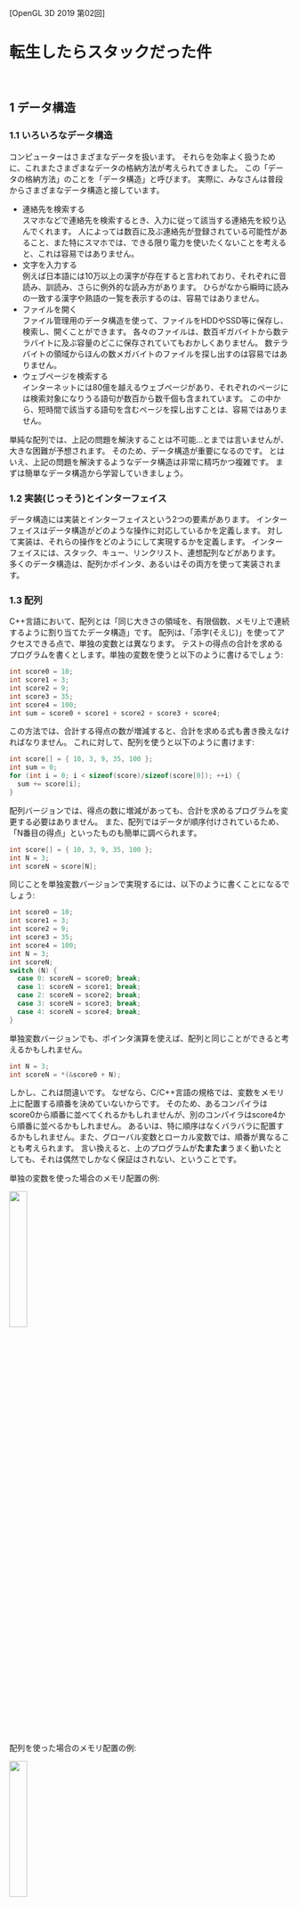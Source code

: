 [OpenGL 3D 2019 第02回]

# 転生したらスタックだった件

<br>

## 1 データ構造

### 1.1 いろいろなデータ構造

コンピューターはさまざまなデータを扱います。
それらを効率よく扱うために、これまたさまざまなデータの格納方法が考えられてきました。
この「データの格納方法」のことを「データ構造」と呼びます。
実際に、みなさんは普段からさまざまなデータ構造と接しています。
- 連絡先を検索する<br>
スマホなどで連絡先を検索するとき、入力に従って該当する連絡先を絞り込んでくれます。
人によっては数百に及ぶ連絡先が登録されている可能性があること、また特にスマホでは、できる限り電力を使いたくないことを考えると、これは容易ではありません。
- 文字を入力する<br>
例えば日本語には10万以上の漢字が存在すると言われており、それぞれに音読み、訓読み、さらに例外的な読み方があります。
ひらがなから瞬時に読みの一致する漢字や熟語の一覧を表示するのは、容易ではありません。
- ファイルを開く<br>
ファイル管理用のデータ構造を使って、ファイルをHDDやSSD等に保存し、検索し、開くことができます。
各々のファイルは、数百ギガバイトから数テラバイトに及ぶ容量のどこに保存されていてもおかしくありません。
数テラバイトの領域からほんの数メガバイトのファイルを探し出すのは容易ではありません。
- ウェブページを検索する<br>
インターネットには80億を越えるウェブページがあり、それぞれのページには検索対象になりうる語句が数百から数千個も含まれています。
この中から、短時間で該当する語句を含むページを探し出すことは、容易ではありません。

単純な配列では、上記の問題を解決することは不可能…とまでは言いませんが、大きな困難が予想されます。
そのため、データ構造が重要になるのです。
とはいえ、上記の問題を解決するようなデータ構造は非常に精巧かつ複雑です。
まずは簡単なデータ構造から学習していきましょう。

### 1.2 実装(じっそう)とインターフェイス

データ構造には実装とインターフェイスという2つの要素があります。
インターフェイスはデータ構造がどのような操作に対応しているかを定義します。
対して実装は、それらの操作をどのようにして実現するかを定義します。
インターフェイスには、スタック、キュー、リンクリスト、連想配列などがあります。
多くのデータ構造は、配列かポインタ、あるいはその両方を使って実装されます。

### 1.3 配列

C++言語において、配列とは「同じ大きさの領域を、有限個数、メモリ上で連続するように割り当てたデータ構造」です。
配列は、「添字(そえじ)」を使ってアクセスできる点で、単独の変数とは異なります。
テストの得点の合計を求めるプログラムを書くとします。単独の変数を使うと以下のように書けるでしょう:
```c++
int score0 = 10;
int score1 = 3;
int score2 = 9;
int score3 = 35;
int score4 = 100;
int sum = score0 + score1 + score2 + score3 + score4;
```
この方法では、合計する得点の数が増減すると、合計を求める式も書き換えなければなりません。
これに対して、配列を使うと以下のように書けます:
```c++
int score[] = { 10, 3, 9, 35, 100 };
int sum = 0;
for (int i = 0; i < sizeof(score)/sizeof(score[0]); ++i) {
  sum += score[i];
}
```
配列バージョンでは、得点の数に増減があっても、合計を求めるプログラムを変更する必要はありません。
また、配列ではデータが順序付けされているため、「N番目の得点」といったものも簡単に調べられます。
```c++
int score[] = { 10, 3, 9, 35, 100 };
int N = 3;
int scoreN = score[N];
```
同じことを単独変数バージョンで実現するには、以下のように書くことになるでしょう:
```c++
int score0 = 10;
int score1 = 3;
int score2 = 9;
int score3 = 35;
int score4 = 100;
int N = 3;
int scoreN;
switch (N) {
  case 0: scoreN = score0; break;
  case 1: scoreN = score1; break;
  case 2: scoreN = score2; break;
  case 3: scoreN = score3; break;
  case 4: scoreN = score4; break;
}
```
単独変数バージョンでも、ポインタ演算を使えば、配列と同じことができると考えるかもしれません。
```c++
int N = 3;
int scoreN = *(&score0 + N);
```
しかし、これは間違いです。
なぜなら、C/C++言語の規格では、変数をメモリ上に配置する順番を決めていないからです。
そのため、あるコンパイラはscore0から順番に並べてくれるかもしれませんが、別のコンパイラはscore4から順番に並べるかもしれません。
あるいは、特に順序はなくバラバラに配置するかもしれません。また、グローバル変数とローカル変数では、順番が異なることも考えられます。
言い換えると、上のプログラムが**たまたま**うまく動いたとしても、それは偶然でしかなく保証はされない、ということです。

単独の変数を使った場合のメモリ配置の例:

<img src="images/memorymap_unary_variable.png" width="25%"/>

配列を使った場合のメモリ配置の例:

<img src="images/memorymap_array_variable.png" width="25%" />

このように、配列というデータ構造の特徴は、「データがメモリ上に連続して配置される。それがが規格で保証されている」ことです。
この特徴が添字によるアクセスを可能にしているわけです。

### 1.4 スタック

配列は有用なデータ構造ですが、さらに工夫を加えることでもっと便利な使い方ができるようになります。
そのひとつが「スタック(stack)」というデータ構造です。スタックには「積み重ね(たモノ)」という意味があります。
「a stack of books」といえば「積み上がった本の山」を意味します。

配列をスタックに転生させるには、「いまいくつのデータを積んでいるか＝データ数」という情報を追加します。
本の山を作るには、本を積み上げていけばいいですよね。同様に、スタックでは配列の0番目の要素から順番にデータを入れていきます。
そして、データを追加するたびに、データ数を1増やします。
この操作を「スタックにデータをプッシュする」と言います。プッシュ(push)は「押す」という意味なので、データを押し込むイメージです。

また、本の山を崩すときは、上から順番に本を取っていきますよね。
同じように、スタックからデータを取り出すときは、「データ数－１」番目(これが一番上のデータです)をコピーし、データ数を1減らします。
この操作を「スタックからデータをポップする」と言います。ポップ(pop)には「物を置く、飛び出す」という意味があります。データを取り出して別の場所に置くイメージです。

配列にプッシュとポップの機能を持たせたものが「スタック」なのです。

[課題01]
新しいプロジェクトを作成し、main関数を以下のようにプログラムしてください。
そして、このプログラムが適切に動作するようなスタックを実装してください。
プッシュ操作とポップ操作は、push及びpopという名前の関数として実装してください。
```c++
#include <iostream>

int main()
{
  push(10);
  push(30);
  std::cout << pop() << "\n";
  push(20);
  push(100);
  pop();
  std::cout << pop() << "\n";
  std::cout << pop() << "\n";
}
```
正しく実装できたなら、出力は
```
30
20
10
```
になるはずです。

## 2 シーンスタック

### 2.1 シーンの切り替わりかた

シーンの切り替えには2つのパターンがあります。
ひとつは、

シーンA -> シーンB -> シーンC -> シーンD -> シーンE

というように、順次切り替えていくパターン。このパターンでは、たとえいつかシーンAに戻ることがあっても、シーンAは新しく開始されます。シーンBに切り替わる直前の状態から再開したりはしません。
そのため、前のシーンを消してしまっても問題はありません。

もうひとつは、

シーンA -> シーンB -> シーンC -> シーンB -> シーンA

というように、元のシーンに戻ってくるパターンです。このパターンでは、戻り先のシーンの状態が維持されていることが多いです。
戻り先の状態を記録しておく必要があるので、前のシーンを消すことはできません。
実はこのパターン、なんとスタックで実現することができるんです。
上記のパターンをスタック操作で表したものが次です:
```c++
push(シーンA);
push(シーンB);
push(シーンC);
pop();
pop();
```
シーンをスタックにプッシュすることで、前のシーンを残したまま次のシーンへ切り替えることが可能になります。
前のシーンに戻るには、ただポップするだけです。

### 2.2 シーンスタッククラスを定義する

それでは、シーンスタックを実装してみましょう。
まずはOpenGLのプロジェクトを開きます。そして、ソリューションエクスプローラーからScene.hを開いてください。
スタックはvectorクラスで代用できるので、まずはvectorヘッダをインクルードします。
Scene.hに次のプログラムを追加してください。
```diff
 #ifndef SCENE_H_INCLUDED
 #define SCENE_H_INCLUDED
 #include <memory>
 #include <string>
+#include <vector>

 class SceneStack;
```

ヘッダをインクルードしたら、シーンスタッククラスを定義しましょう。
ScenePtrのusing宣言の下に、次のプログラムを追加してください。
```diff
 using ScenePtr = std::shared_ptr<Scene>;

+/**
+* シーン管理クラス.
+*/
+class SceneStack
+{
+public:
+  static SceneStack& Instance();
+
+  void Push(ScenePtr);
+  void Pop();
+  void Replace(ScenePtr);
+  Scene& Current();
+  const Scene& Current() const;
+  size_t Size() const;
+  bool Empty() const;
+
+  void Update(float);
+  void Render();
+
+private:
+  SceneStack();
+  SceneStack(const SceneStack&) = delete;
+  SceneStack& operator=(const SceneStack&) = delete;
+  ~SceneStack() = default;
+
+  std::vector<ScenePtr> stack;
+};
+
 #endif // SCENE_H_INCLUDED
```

このクラスには、プッシュとポップだけでなく、スタックの状態にアクセスするためのメンバ関数も宣言しています。
今回の実装では、Pop関数の戻り値をvoidにしてみました。シーンの制御に関する限り、ポップしたシーンを利用することは滅多にないと思われるからです。
そのかわりに、Current(かれんと)という関数を用意して、一番上にあるシーンを参照できるようにしています。
また、見慣れないReplace(りぷれーす)関数は、ポップとプッシュを合わせたもので、前のシーンを新しいシーンに置き換えます。
これらに加えて、シーンを更新するためのUpdate(あっぷでーと)関数と、描画するためのRender(れんだー)関数も定義しました。

### 2.3 シーンスタックを取得する関数を定義する

ここからはメンバ関数の定義をしていきます。
シーンスタックを取得する関数から始めましょう。
Scene::IsVisible関数定義の下に、次のプログラムを追加してください。
```diff
 bool Scene::IsVisible() const
 {
   return isVisible;
 }
+
+/**
+* シーンスタックを取得する.
+*
+* @return シーンスタック.
+*/
+SceneStack& SceneStack::Instance()
+{
+  static SceneStack instance;
+  return instance;
+}
```

### 2.4 シーンスタッククラスのコンストラクタを定義する

続いて、コンストラクタを定義します。
Scene.cppを開き、ファイルの末尾に次のプログラムを追加してください。
```diff
 SceneStack& SceneStack::Instance()
 {
   static SceneStack instance;
   return instance;
 }
+
+/**
+* コンストラクタ.
+*/
+SceneStack::SceneStack()
+{
+  stack.reserve(16);
+}
```
コンストラクタでは、スタックの予約サイズを16個設定しています。
シーンを16個も積み上げることはあまりないと思うので、予約サイズとしては十分なはずです。

### 2.5 プッシュ関数を定義する

次にプッシュ関数を定義します。
コンストラクタの定義の下に、次のプログラムを追加してください。
```diff
 SceneStack::SceneStack()
 {
   stack.reserve(16);
 }
+
+/**
+* シーンをプッシュする.
+*
+* @param p 新しいシーン.
+*/
+void SceneStack::Push(ScenePtr p)
+{
+  stack.push_back(p);
+  std::cout << "[シーン プッシュ] " << p->Name() << "\n";
+}
```
スタックとして使うだけなら、シーンポインタをプッシュするだけで終わりです。
しかし、SceneStackの実態はシーン管理クラスです。ですから、シーンを制御するプログラムを追加しましょう。
```diff
 void SceneStack::Push(ScenePtr p)
 {
+  if (!stack.empty()) {
+    Current().Stop();
+  }
   stack.push_back(p);
   std::cout << "[シーン プッシュ] " << p->Name() << "\n";
+  Current().Initialize();
+  Current().Play();
 }
```
最初に、スタックにシーンが積まれているかを調べ、存在していたら、現在一番上にあるシーンを停止させます。
次に、新しいシーンを初期化したのち実行開始し、このシーンをスタックにプッシュします。
現在のシーンを停止して、新しいシーンを起動しているわけです。

### 2.6 ポップ関数を定義する

プッシュ関数の次は、ポップ関数を定義します。
Push関数の定義の下に、次のプログラムを追加してください。
```diff
   stack.push_back(p);
   std::cout << "[シーン プッシュ] " << p->Name() << "\n";
 }
+
+/**
+* シーンをポップする.
+*/
+void SceneStack::Pop()
+{
+  const std::string sceneName = Current().Name();
+  stack.pop_back();
+  std::cout << "[シーン ポップ] " << sceneName << "\n";
+}
```
ポップ操作にもシーン制御プログラムを追加しましょう。
Pop関数に次のプログラムを追加してください。
```diff
 void SceneStack::Pop()
 {
+  if (stack.empty()) {
+    std::cout << "[シーン ポップ] [警告] シーンスタックが空です.\n";
+    return;
+  }
+  Current().Stop();
+  Current().Finalize();
   const std::string sceneName = Current().Name();
   stack.pop_back();
   std::cout << "[シーン ポップ] " << sceneName << "\n";
+  if (!stack.empty()) {
+    Current().Play();
+  }
 }
```
最初にスタックの状態をチェックします。スタックにひとつもシーンが積まれていないのにこの関数が呼ばれた場合、高確率でなにか良くないことが起きています。
そこで、メッセージを出力して注意を促します。そして、ポップするシーンがないのですぐにreturnします。
シーンが積まれている場合、カレント(現在一番上にある)シーンを停止、終了させます。
そしてスタックをポップし、まだシーンが積まれているようなら、新たにカレントになったシーンの実行を開始します。

> [補足]<br>
> Current(カレント)は「現在の」という意味です。

### 2.7 リプレース関数を定義する

次に、シーンを置き換える関数を定義します。
Pop関数の定義の下に、次のプログラムを追加してください。
```diff
   std::cout << "[シーン ポップ] " << sceneName << "\n";
   if (!stack.empty()) {
     Current().Play();
   }
 }
+
+/**
+* シーンを置き換える.
+*
+* @param p 新しいシーン.
+*/
+void SceneStack::Replace(ScenePtr p)
+{
+  std::string sceneName = "(Empty)";
+  if (stack.empty()) {
+    std::cout << "[シーン リプレース] [警告]シーンスタックが空です.\n";
+  } else {
+    sceneName = Current().Name();
+    Current().Stop();
+    Current().Finalize();
+    stack.pop_back();
+  }
+  stack.push_back(p);
+  std::cout << "[シーン リプレース] " << sceneName << " -> " << p->Name() << "\n";
+  Current().Initialize();
+  Current().Play();
+}
```
Replace(りぷれーす)には「取り替える、交換する」という意味があります。
この関数はその言葉のとおり、一番上に積まれたシーンを取り除き、新しいシーンを積む、という処理を行います。

### 2.8 現在のシーンを取得する関数を定義する

現在のシーンを取得する関数には、const(こんすと)の付かないバージョンと付いているバージョンがあります。
constの付いているほうは「const(こんすと)メンバ関数」と言います。付いていないほうは単に「メンバ関数」と言いますが、特にconstメンバ関数と区別したい場合は「非const(こんすと)メンバ関数」と呼びます。<br>
それでは、Replace関数の定義の下に、次のプログラムを追加してください。
```diff
   Current().Play();
   std::cout << "[シーン リプレース] " << sceneName << " -> " << p->Name() << "\n";
 }
+
+/**
+* 現在のシーンを取得する.
+*
+* @return 現在のシーン.
+*/
+Scene& SceneStack::Current()
+{
+  return *stack.back();
+}
+
+/**
+* 現在のシーンを取得する.
+*
+* @return 現在のシーン.
+*/
+const Scene& SceneStack::Current() const
+{
+  return *stack.back();
+}
```
Current関数の内容はどちらも同じものになっていて、どちらも同じback関数を呼び出しているように見えます。しかし、実は違う関数を呼び出しているのです。
std::vectorにはconstなしとありの両方のback関数が定義されていて、constのないCurrent関数では同じくconstのないback関数が呼び出され、constの付いたCrrent関数ではconstの付いたback関数が呼び出されます。
ちょっとややこしいですが、constありとなしの呼び分けはコンパイラがやってくれますので、あまり気にする必要はありません。

### 2.9 constメンバ関数の意義と注意点

constを付けて変数を定義すると、その変数を書き換えられなくなります。
それと同様に、constを付けてメンバ関数を宣言すると、そのメンバ関数内ではメンバ変数を書き換えられなくなります。
また、C++にはconstを付けた変数から呼び出せるのはconstメンバ関数だけ、というルールがあります。
もし普通のメンバ関数を呼び出せてしまうと、その中でメンバ変数を書き換えることができてしまうからです。

なんだかややこしいですが、それほど難しく考えることはありません。
constメンバ関数は、Current関数のように「何らかのデータを取得する」関数であることがほとんどだからです。
「データを取得する」という操作は、const変数に対しても使えないと困りますからね。

なお、同じ名前でconstの有無だけが違う2つの関数を定義するとき、その2つは本質的に同じ操作を行うように書くべきです。
constの有無によって行われる操作が違ってしまうと、あとから変数にconstをつけたり消したりするだけでプログラムの動作が変わってしまうからです。

いろいろと説明しましたが、とりあえずは「データを取得するメンバ関数を書くときはconstバージョンも書く」と覚えておけば十分でしょう。

### 2.10 サイズ関数を定義する

Size(さいず)関数は、シーンスタックに積まれている数を調べます。
主な用途はデバッグです。
Current関数の定義の下に、次のプログラムを追加してください。
```diff
 const Scene& SceneStack::Current() const
 {
   return *stack.back();
 }
+
+/**
+* シーンの数を取得する.
+*
+* @return スタックに積まれているシーンの数.
+*/
+size_t SceneStack::Size() const
+{
+  return stack.size();
+}
```
### 2.11 エンプティ関数を定義する

Empty(えんぷてぃ)関数は、シーンスタックが空かどうかを調べます。
これも、主な用途はデバッグです。
Size関数の定義の下に、次のプログラムを追加してください。
```diff
 size_t SceneStack::Size() const
 {
   return stack.size();
 }
+
+/**
+* スタックが空かどうかを調べる.
+*
+* @retval true  スタックは空.
+* @retval false スタックに1つ以上のシーンが積まれている.
+*/
+bool SceneStack::Empty() const
+{
+  return stack.empty();
+}
```

### 2.12 アップデート関数を定義する

Update(あっぷでーと)関数は、シーンスタックに積まれている全シーンのProcessInput関数とUpdate関数を呼び出します。
Empty関数の定義の下に、次のプログラムを追加してください。
```diff
 bool SceneStack::Empty() const
 {
   return stack.empty();
 }
+
+/**
+* シーンを更新する.
+*
+* @param deltaTime 前回の更新からの経過時間(秒).
+*/
+void SceneStack::Update(float deltaTime)
+{
+  for (ScenePtr& e : stack) {
+    e->ProcessInput();
+  }
+  for (ScenePtr& e : stack) {
+    e->Update(deltaTime);
+  }
+}
```


### 2.13 レンダー関数を定義する

Render(れんだー)関数は、シーンスタックに積まれているシーンのうち、表示状態になっている全てのシーンのRender関数を呼び出します。
Update関数の定義の下に、次のプログラムを追加してください。
```diff
   for (ScenePtr& e : stack) {
     e->Update(deltaTime);
   }
 }
+
+/**
+* シーンを描画する.
+*/
+void SceneStack::Render()
+{
+  for (ScenePtr& e : stack) {
+    if (e->IsVisible()) {
+      e->Render();
+    }
+  }
+}
```
これでSceneStackクラスの定義は完了です。

## 3 シーンスタックを使う

### 3.1 タイトル画面クラスを定義する

作成したシーンスタックを使うために、まずはSceneクラスの派生クラスを作りましょう。
下図のように、4つの派生クラスを作ります。
<img src="images/scene_class_diagram.png" />

まずはTitleSceneクラスを定義しましょう。
SrcフォルダにTitleScene.hというファイルを作成してください。そして、作成したファイルを開き、以下のプログラムを追加して下さい。
```c++
/**
* @file TitleScene.h
*/
#ifndef TITLESCENE_H_INCLUDED
#define TITLESCENE_H_INCLUDED
#include "Scene.h"

/**
* タイトル画面.
*/
class TitleScene : public Scene
{
public:
  TitleScene() : Scene("TitleScene") {}
  virtual ~TitleScene() = default;

  virtual bool Initialize() override { return true; }
  virtual void ProcessInput() override;
  virtual void Update(float) override {}
  virtual void Render() override {}
  virtual void Finalize() override {}
};

#endif // TITLESCENE_H_INCLUDED
```

### 3.2 メインゲーム画面クラスを定義する

次にMainGameSceneクラスを定義しましょう。
SrcフォルダにMainGameScene.hというファイルを作成してください。そして、作成したファイルを開き、以下のプログラムを追加して下さい。
```c++
/**
* @file MainGameScene.h
*/
#ifndef MAINGAMESCENE_H_INCLUDED
#define MAINGAMESCENE_H_INCLUDED
#include "Scene.h"

/**
* メインゲーム画面.
*/
class MainGameScene : public Scene
{
public:
  MainGameScene() : Scene("MainGameScene") {}
  virtual ~MainGameScene() = default;

  virtual bool Initialize() override { return true; }
  virtual void ProcessInput() override;
  virtual void Update(float) override {}
  virtual void Render() override {}
  virtual void Finalize() override {}

private:
  bool flag = false;
};

#endif // MAINGAMESCENE_H_INCLUDED
```

### 3.3 ステータス画面クラスを定義する

続いてStatusSceneクラスを定義しましょう。
SrcフォルダにStatusScene.hというファイルを作成してください。そして、作成したファイルを開き、以下のプログラムを追加して下さい。
```c++
/**
* @file StatusScene.h
*/
#ifndef STATUSSCENE_H_INCLUDED
#define STATUSSCENE_H_INCLUDED
#include "Scene.h"

/**
* ステータス画面.
*/
class StatusScene : public Scene
{
public:
  StatusScene() : Scene("StatusScene") {}
  virtual ~StatusScene() = default;

  virtual bool Initialize() override { return true; }
  virtual void ProcessInput() override;
  virtual void Update(float) override {}
  virtual void Render() override {}
  virtual void Finalize() override {}
};

#endif // STATUSSCENE_H_INCLUDED
```

### 3.4 ゲームオーバー画面クラスを定義する

最後にGameOverSceneクラスを定義しましょう。
SrcフォルダにGameOverScene.hというファイルを作成してください。そして、作成したファイルを開き、以下のプログラムを追加して下さい。
```c++
/**
* @file GameOverScene.h
*/
#ifndef GAMEOVERSCENE_H_INCLUDED
#define GAMEOVERSCENE_H_INCLUDED
#include "Scene.h"

/**
* ゲームオーバー画面.
*/
class GameOverScene : public Scene
{
public:
  GameOverScene() : Scene("GameOverScene") {}
  virtual ~GameOverScene() = default;

  virtual bool Initialize() override { return true; }
  virtual void ProcessInput() override;
  virtual void Update(float) override {}
  virtual void Render() override {}
  virtual void Finalize() override {}
};

#endif // GAMEOVERSCENE_H_INCLUDED
```

### 3.5 タイトルシーンをシーンスタックにプッシュする

ゲームはタイトル画面から開始することにします(市販ゲームはメーカーロゴやデモ画面から始まるものですが、今回はそういうのがないので)。早速、シーンスタックへタイトル画面をプッシュしましょう。
Main.cppに次のプログラムを追加してください。
```diff
+#include "TitleScene.h"

 int main()
 {
+  SceneStack& sceneStack = SceneStack::Instance();
+  sceneStack.Push(std::make_shared<TitleScene>());
+
+  for (;;) {
+    const float deltaTime = 1.0f / 60.0f;
+    sceneStack.ProcessInput();
+    sceneStack.Update(deltaTime);
+    sceneStack.Render();
+  }
 }
```
このプログラムで使っているstd::make_shared(えす・てぃー・でぃー・めいく・しぇあーど)関数は、「shared_ptr(しぇあーど・ぽいんた)」と呼ばれるクラス変数を作成する関数です。
シェアード・ポインタは、new演算子で作成した変数を指すためのクラスです。
通常のポインタと同じように「->(あろー)演算子」や「*(あすたりすく)演算子」を使って変数にアクセスできます。
大きな違いは、シェアード・ポインタは自分が削除されるときに、指している変数をdelete(でりーと)してくれる点です。newで作成した変数のdeleteを忘れる、というのはよくあるミスです。しかし、シェアード・ポインタならば自動的にdeleteしてくれるので、このミスをなくすことができるのです。

「shared_ptrクラスが便利なのはわかったけれど、std::make_shared関数はなんなの？」という質問はごもっとも。
これは、シェアード・ポインタを作るときのちょっと不便な点を解消してくれる関数です。
下のプログラムを見てください。
```c++
std::shared_ptr<TitleScene>(new TitleScene);
```
これは、普通にシェアード・ポインタを作る方法を示しています。この方法でも問題なくシェアード・ポインタは作れます。
ただ、TitleScdneというクラス名が2回出てきていますよね。もしクラス名を変えたくなったときには2個所とも変更しなければなりません。そもそも最初に2回書くこと自体が面倒です。そこでmake_shared関数の登場です。
この関数は「newを実行して変数を作成し、それをシェアード・ポインタに格納する」という操作を関数化したもので、クラス名を1回書くだけで済むようになっています。ようするに、ちょっとだけ楽に書けますよ、ということですね。

### 3.6 タイトル画面のProcessInput関数を定義する

タイトル画面以外のシーンも、シーンスタックに積んでいきます。
タイトル画面からはメインゲーム画面に切り替わることにしましょう。
SrcフォルダにTitleScene.cppというファイルを作成し、そこに以下のプログラムを追加してください。
```c++
/**
* @file TitleScene.cpp
*/
#include "TitleScene.h"
#include "MainGameScene.h"

/**
* プレイヤーの入力を処理する.
*/
void TitleScene::ProcessInput()
{
  SceneStack::Instance().Replace(std::make_shared<MainGameScene>());
}
```
これは、タイトル画面をメインゲーム画面にリプレースするプログラムです。
プッシュではなくリプレースを使っているのは、メインゲームを実行中にタイトル画面のデータが必要になることは考えにくいからです。より少ないメモリしか搭載していないPCでも問題なく動かせるように、使われないデータは速やかに取り除くべきです。

### 3.7 メインゲーム画面のProcessInput関数を定義する

次に、メインゲーム画面ではステータス画面をプッシュし、その後ゲームオーバー画面にリプレースします。
SrcフォルダにMainGameScene.cppというファイルを作成し、そこに以下のプログラムを追加してください。
```c++
/**
* @file MainGameScene.cpp
*/
#include "MainGameScene.h"
#include "StatusScene.h"
#include "GameOverScene.h"

/**
* プレイヤーの入力を処理する.
*/
void MainGameScene::ProcessInput()
{
  if (!flag) {
    flag = true;
    SceneStack::Instance().Push(std::make_shared<StatusScene>());
  } else {
    SceneStack::Instance().Replace(std::make_shared<GameOverScene>());
  }
}
```
ちょっと無理やりですが、flag(ふらぐ)という変数を使ってシーンの切り替え方を制御しています。メインゲーム画面クラスが作成されたとき、flag変数はfalseで初期化されています。結果、最初のif文が成立してステータス画面がプッシュされます。同時にflagをtrueに変更しておきます。
次にこの関数が実行されたとき、今度はflagがtrueになっているので、ゲームオーバー画面へとリプレースされるわけです。

本来であれば、このプッシュとリプレースは、キー入力があったときやプレイヤーのライフが0になったときに実行されるべきですが、まだそういった機能をプログラムしていないので、仮の実装としてflagを使ったプログラムを書いてみました。

### 3.7 ステータス画面のProcessInput関数を定義する

続いて、ステータス画面から前の画面へ戻るプログラムを追加します。
SrcフォルダにStatusScene.cppというファイルを追加し、以下のプログラムを追加してください。
```c++
/**
* @file StatusScene.cpp
*/
#include "StatusScene.h"

/**
* プレイヤーの入力を処理する.
*/
void StatusScene::ProcessInput()
{
  SceneStack::Instance().Pop();
}
```
プッシュと違って、ポップでは戻り先のシーンを知っている必要はありません。

### 3.8 ゲームオーバー画面のProcessInput関数を定義する

最後に、ゲームオーバー画面からタイトル画面に切り替えるプログラムを追加します。
SrcフォルダにGameOverScene.cppというファイルを追加し、以下のプログラムを追加してください。
```c++
/**
* @file GameOverScene.cpp
*/
#include "GameOverScene.h"
#include "TitleScene.h"

/**
* プレイヤーの入力を処理する.
*/
void GameOverScene::ProcessInput()
{
  SceneStack::Instance().Replace(std::make_shared<TitleScene>());
}
```
リプレース関数を使って、ゲームオーバー画面からタイトル画面へ切り替えています。

これでひととおりのプログラムは書き終えたので、ビルドして実行してください。
すると、コンソールウィンドウにシーン切り替えメッセージが流れ続ける状態になると思います。

### 3.9 ブレークポイントを使って動作を確認する

一応動いているようですが、メッセージの流れが早すぎて、本当に意図したとおりに動いているのか分かりませんね。
こういうときは、ブレークポイントを活用しましょう。
プログラムを終了させてMain.cppを開き、for文の中でUpdate関数を呼び出している行にブレークポイントを置いてください。

<img src="images/breakpoint.png" />

ブレークポイントを置いたら、改めて実行してみましょう。
最初にブレークポイントで停止したとき、コンソールウィンドウには、タイトル画面のコンストラクタが実行されたこと、タイトル画面をシーンスタックへプッシュしたこと、タイトル画面のPlay関数が実行されたことが出力されていると思います。<br>
実際にシーンをプッシュするときはこの順番で実行されます。つまり、順番どおりに出力されているなら、タイトル画面のプッシュは成功しているといえるでしょう。
ここまで確認できたら、「続行」ボタンをクリックしてプログラムを動かしてください。すぐにブレークポイントで停止してしまいますが、コンソールウィンドウには新たな情報が出力されているはずです。<br>
メインゲーム画面のコンストラクタが実行されたこと、タイトル画面が停止し、デストラクタが実行されたこと、そしてタイトル画面からメインゲーム画面へとリプレースされ、メインゲーム画面のPlay関数が実行されたことが出力されているでしょう。
もし出力順が違っていたり、足りないものがあった場合、プログラムを確認してください。

>［課題02］同様にして、ステータス画面がシーンスタックにプッシュされ、次にポップされてメインゲーム画面が再開されること、その後、メインゲーム画面がゲームオーバー画面にリプレースされ、さらにゲームオーバー画面がタイトル画面にリプレースされることを確認してください。

